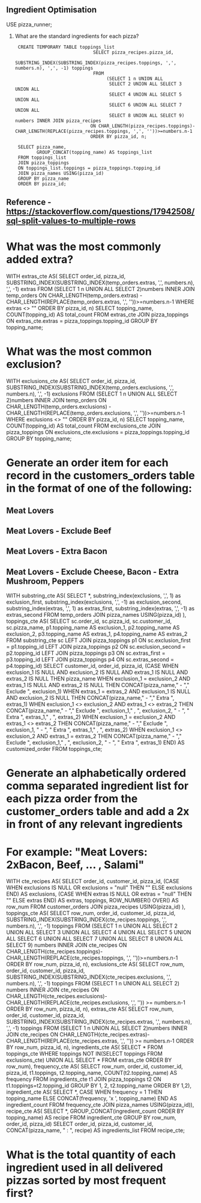 ## Ingredient Optimisation

USE pizza_runner;

1. What are the standard ingredients for each pizza?

        CREATE TEMPORARY TABLE toppings_list
                                    SELECT pizza_recipes.pizza_id,
                                           SUBSTRING_INDEX(SUBSTRING_INDEX(pizza_recipes.toppings, ',', numbers.n), ',', -1) toppings
                                    FROM
                                         (SELECT 1 n UNION ALL
                                          SELECT 2 UNION ALL SELECT 3 UNION ALL
                                          SELECT 4 UNION ALL SELECT 5 UNION ALL
                                          SELECT 6 UNION ALL SELECT 7 UNION ALL
                                          SELECT 8 UNION ALL SELECT 9) numbers INNER JOIN pizza_recipes
                                   ON CHAR_LENGTH(pizza_recipes.toppings)-CHAR_LENGTH(REPLACE(pizza_recipes.toppings, ',', ''))>=numbers.n-1
                                   ORDER BY pizza_id, n;
                                   
        SELECT pizza_name,
               GROUP_CONCAT(topping_name) AS toppings_list
        FROM toppings_list
        JOIN pizza_toppings
        ON toppings_list.toppings = pizza_toppings.topping_id
        JOIN pizza_names USING(pizza_id)
        GROUP BY pizza_name
        ORDER BY pizza_id;

## Reference - https://stackoverflow.com/questions/17942508/sql-split-values-to-multiple-rows

# What was the most commonly added extra?
WITH extras_cte AS(
SELECT order_id,
       pizza_id,
       SUBSTRING_INDEX(SUBSTRING_INDEX(temp_orders.extras, ',', numbers.n), ',', -1) extras
       FROM
  (SELECT 1 n UNION ALL SELECT 2)numbers INNER JOIN temp_orders
  ON CHAR_LENGTH(temp_orders.extras)
     -CHAR_LENGTH(REPLACE(temp_orders.extras, ',', ''))>=numbers.n-1
WHERE extras <> ""
ORDER BY pizza_id, n)
        SELECT topping_name,
               COUNT(topping_id) AS total_count
        FROM extras_cte
        JOIN pizza_toppings
        ON extras_cte.extras = pizza_toppings.topping_id
        GROUP BY topping_name;

# What was the most common exclusion?
WITH exclusions_cte AS(
SELECT order_id,
       pizza_id,
       SUBSTRING_INDEX(SUBSTRING_INDEX(temp_orders.exclusions, ',', numbers.n), ',', -1) exclusions
       FROM
  (SELECT 1 n UNION ALL SELECT 2)numbers INNER JOIN temp_orders
  ON CHAR_LENGTH(temp_orders.exclusions)
     -CHAR_LENGTH(REPLACE(temp_orders.exclusions, ',', ''))>=numbers.n-1
WHERE exclusions <> ""
ORDER BY pizza_id, n)
        SELECT topping_name,
               COUNT(topping_id) AS total_count
        FROM exclusions_cte
        JOIN pizza_toppings
        ON exclusions_cte.exclusions = pizza_toppings.topping_id
        GROUP BY topping_name;
        
# Generate an order item for each record in the customers_orders table in the format of one of the following:
   ## Meat Lovers
   ## Meat Lovers - Exclude Beef
   ## Meat Lovers - Extra Bacon
   ## Meat Lovers - Exclude Cheese, Bacon - Extra Mushroom, Peppers
WITH substring_cte AS(
SELECT *,
	   substring_index(exclusions, ',', 1) as exclusion_first,
       substring_index(exclusions, ',', -1) as exclusion_second,
       substring_index(extras, ',', 1) as extras_first,
       substring_index(extras, ',', -1) as extras_second
FROM temp_orders
JOIN pizza_names
USING(pizza_id)
),
toppings_cte AS(
SELECT sc.order_id,
       sc.pizza_id,
       sc.customer_id,
       sc.pizza_name,
       p1.topping_name AS exclusion_1,
       p2.topping_name AS exclusion_2,
       p3.topping_name AS extras_1,
       p4.topping_name AS extras_2
FROM substring_cte sc
LEFT JOIN pizza_toppings p1 ON sc.exclusion_first = p1.topping_id
LEFT JOIN pizza_toppings p2 ON sc.exclusion_second = p2.topping_id
LEFT JOIN pizza_toppings p3 ON sc.extras_first = p3.topping_id
LEFT JOIN pizza_toppings p4 ON sc.extras_second = p4.topping_id)
SELECT customer_id,
       order_id,
       pizza_id,
       (CASE WHEN exclusion_1 IS NULL AND exclusion_2 IS NULL AND extras_1 IS NULL AND extras_2 IS NULL 
             THEN pizza_name
			 WHEN exclusion_1 = exclusion_2 AND extras_1 IS NULL AND extras_2 IS NULL 
             THEN CONCAT(pizza_name," - "," Exclude ", exclusion_1)
	         WHEN extras_1 = extras_2 AND exclusion_1 IS NULL AND exclusion_2 IS NULL 
             THEN CONCAT(pizza_name," - "," Extra ", extras_1)
             WHEN exclusion_1 <> exclusion_2 AND extras_1 <> extras_2 
             THEN CONCAT(pizza_name," - "," Exclude ", exclusion_1," , ", exclusion_2, " - ", " Extra ", extras_1," , ", extras_2)
			 WHEN exclusion_1 = exclusion_2 AND extras_1 <> extras_2 
             THEN CONCAT(pizza_name," - "," Exclude ", exclusion_1, " - ", " Extra ", extras_1," , ", extras_2)
             WHEN exclusion_1 <> exclusion_2 AND extras_1 = extras_2 
             THEN CONCAT(pizza_name," - "," Exclude ", exclusion_1," , ", exclusion_2, " - ", " Extra ", extras_1)
       END) AS customized_order
 FROM toppings_cte;

# Generate an alphabetically ordered comma separated ingredient list for each pizza order from the customer_orders table and add a 2x in front of any relevant ingredients
# For example: "Meat Lovers: 2xBacon, Beef, ... , Salami"
WITH cte_recipes AS(
					SELECT order_id,
                           customer_id,
                           pizza_id,
                          (CASE WHEN exclusions IS NULL OR exclusions = "null" THEN "" ELSE exclusions
                          END) AS exclusions,
                          (CASE WHEN extras IS NULL OR extras = "null" THEN "" ELSE extras
                           END) AS extras,
                           toppings,
                           ROW_NUMBER() OVER() AS row_num
                    FROM customer_orders
                    JOIN pizza_recipes USING(pizza_id)
                   ),
toppings_cte AS(
               SELECT row_num,
                      order_id,
                      customer_id,
                      pizza_id,
                      SUBSTRING_INDEX(SUBSTRING_INDEX(cte_recipes.toppings, ',', numbers.n), ',', -1) toppings
			  FROM
                     (SELECT 1 n UNION ALL
                      SELECT 2 UNION ALL SELECT 3 UNION ALL
                      SELECT 4 UNION ALL SELECT 5 UNION ALL
                      SELECT 6 UNION ALL SELECT 7 UNION ALL
					  SELECT 8 UNION ALL SELECT 9) numbers 
			 INNER JOIN cte_recipes
             ON CHAR_LENGTH(cte_recipes.toppings)-CHAR_LENGTH(REPLACE(cte_recipes.toppings, ',', ''))>=numbers.n-1
             ORDER BY row_num, pizza_id, n),
exclusions_cte AS(
                  SELECT row_num,
                         order_id,
                         customer_id,
                         pizza_id,
                         SUBSTRING_INDEX(SUBSTRING_INDEX(cte_recipes.exclusions, ',', numbers.n), ',', -1) toppings
				  FROM
                       (SELECT 1 n UNION ALL SELECT 2) numbers INNER JOIN cte_recipes
                  ON CHAR_LENGTH(cte_recipes.exclusions)-CHAR_LENGTH(REPLACE(cte_recipes.exclusions, ',', '')) >= numbers.n-1
                  ORDER BY row_num, pizza_id, n),
extras_cte AS(
                SELECT row_num,
                       order_id,
                       customer_id,
                       pizza_id,
                       SUBSTRING_INDEX(SUBSTRING_INDEX(cte_recipes.extras, ',', numbers.n), ',', -1) toppings
				FROM
                       (SELECT 1 n UNION ALL SELECT 2)numbers INNER JOIN cte_recipes
               ON CHAR_LENGTH(cte_recipes.extras)-CHAR_LENGTH(REPLACE(cte_recipes.extras, ',', '')) >= numbers.n-1
               ORDER BY row_num, pizza_id, n),
ingredients_cte AS(
                SELECT * FROM toppings_cte
                WHERE toppings NOT IN(SELECT toppings FROM exclusions_cte)
                UNION ALL 
                SELECT * FROM extras_cte
                ORDER BY row_num),
frequency_cte AS(
                SELECT row_num,
                       order_id,
                       customer_id,
                       pizza_id,
                       t1.toppings,
                       t2.topping_name,
                       COUNT(t2.topping_name) AS frequency
                FROM ingredients_cte t1
                JOIN pizza_toppings t2
				ON t1.toppings=t2.topping_id
                GROUP BY 1, 2, t2.topping_name
               ORDER BY 1,2),
ingredient_cte AS(
                   SELECT *,
						CASE WHEN frequency = 1 THEN topping_name ELSE CONCAT(frequency, 'x ', topping_name)
                        END AS ingredient_count
                   FROM frequency_cte
                   JOIN pizza_names
                   USING(pizza_id)),
recipe_cte AS(
              SELECT *,
                     GROUP_CONCAT(ingredient_count ORDER BY topping_name) AS recipe
			 FROM ingredient_cte
             GROUP BY row_num, order_id, pizza_id)
SELECT order_id,
       pizza_id,
       customer_id,
       CONCAT(pizza_name, " : ", recipe) AS ingredients_list
FROM recipe_cte;

# What is the total quantity of each ingredient used in all delivered pizzas sorted by most frequent first?
